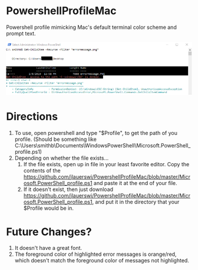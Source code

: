 # PowershellProfileMac
Powershell profile mimicking Mac's default terminal color scheme and prompt text.

![picture alt](https://github.com/jlauerswi/PowershellProfileMac/blob/master/sample.png "Sample")

# Directions #
1. To use, open powershell and type "$Profile", to get the path of you profile. (Should be something like C:\Users\smithb\Documents\WindowsPowerShell\Microsoft.PowerShell_profile.ps1)
2. Depending on whether the file exists...
    1. If the file exists, open up in file in your least favorite editor. Copy the contents of the https://github.com/jlauerswi/PowershellProfileMac/blob/master/Microsoft.PowerShell_profile.ps1 and paste it at the end of your file.
    2. If it doesn't exist, then just download https://github.com/jlauerswi/PowershellProfileMac/blob/master/Microsoft.PowerShell_profile.ps1, and put it in the directory that your $Profile would be in.

# Future Changes? #
1. It doesn't have a great font.
2. The foreground color of highlighted error messages is orange/red, which doesn't match the foreground color of messages not highlighted.
